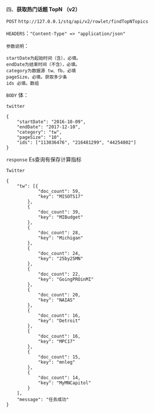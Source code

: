 四、**获取热门话题 TopN （v2）**

`POST` `http://127.0.0.1/stq/api/v2/rowlet/findTopNTopics`

`HEADERS`：`"Content-Type" => "application/json"`

`参数说明`：

```
startDate为起始时间（含），必填。
endDate为结束时间（不含），必填。
category为数据源 tw、fb，必填
pageSize，必填。获取多少条
ids 必填。数组
```

`BODY` 体：

```
twitter

{
	"startDate": "2016-10-09",
	"endDate": "2017-12-10",
	"category": "tw",
	"pageSize": "10",
	"ids": ["113036476", "216481299", "44254802"]
}
```

`response` Es查询有保存计算指标

`Twitter`

```
{
	"tw": [{
			"doc_count": 59,
			"key": "MISOTS17"
		},
		{
			"doc_count": 39,
			"key": "MIBudget"
		},
		{
			"doc_count": 28,
			"key": "Michigan"
		},
		{
			"doc_count": 24,
			"key": "25by25MN"
		},
		{
			"doc_count": 22,
			"key": "GoingPROinMI"
		},
		{
			"doc_count": 20,
			"key": "NAIAS"
		},
		{
			"doc_count": 16,
			"key": "Detroit"
		},
		{
			"doc_count": 16,
			"key": "MPC17"
		},
		{
			"doc_count": 15,
			"key": "mnleg"
		},
		{
			"doc_count": 14,
			"key": "MyMNCapitol"
		}
	],
	"message": "任务成功"
}
```



